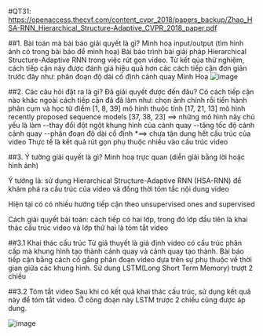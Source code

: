 #QT31: https://openaccess.thecvf.com/content_cvpr_2018/papers_backup/Zhao_HSA-RNN_Hierarchical_Structure-Adaptive_CVPR_2018_paper.pdf

##1. Bài toán mà bài báo giải quyết là gì? Minh hoạ input/output (tìm hình ảnh có trong bài báo để minh hoạ)
Bài báo trình bài giải pháp Hierarchical
Structure-Adaptive RNN trong việc rút gọn video. Từ kết qủa thử nghiệm, cách tiếp cận này được đánh giá hiệu quả hơn các cách tiếp cận đơn giản trước đây như: phân đoạn độ dài cố định cảnh quay 
Minh Hoạ
![image](https://user-images.githubusercontent.com/6725026/118466312-edbd9200-b72c-11eb-87cc-550fd967d7ab.png)

##2. Các câu hỏi đặt ra là gì? Đã giải quyết được đến đâu?
Có cách tiếp cận nào khác ngoài cách tiếp cận đã đã làm như: 
chọn ảnh chính rồi tiến hành phân cụm và học từ điểm [1, 8, 39]
mô hình thuộc tính [17, 21, 13]
mô hình recently proposed sequence models [37, 38, 23]
==> những mô hình này chủ yếu là làm
--thay đổi đột ngột khung hình của cảnh quay
--tăng tốc độ cảnh cảnh quay 
--phân đoạn độ dài cố định
*==> chưa tận dung hết cấu trúc của video
Thực tế là kết quả rút gọn phụ thuộc nhiều vào cấu trúc video

##3. Ý tưởng giải quyết là gì? Minh hoạ trực quan (diễn giải bằng lời hoặc hình ảnh)

Ý tưởng là: sử dụng Hierarchical Structure-Adaptive RNN (HSA-RNN) để khám phá ra cấu trúc của video và đồng thời tóm tắc nội dung video

Hiện tại có có nhiều hướng tiếp cận theo unsupervised ones and supervised 

Cách giải quyết bài toán: cách tiếp có hai lớp, trong đó lớp đầu tiên là khai thác cấu trúc video và lớp thứ hai là tóm tắt video

##3.1 Khai thác cấu trúc 
Từ giả thuyết là giả định video có cấu trúc phân cấp mà khung hình tạo thành cảnh quay và cảnh quay tạo thành. Bài báo tiếp cận bằng cách cố gắng phân đoạn video dựa trên sự phụ thuộc về thời gian giữa các khung hình. Sử dung LSTM(Long Short Term Memory) trượt 2 chiều

##3.2 Tóm tắt video
Sau khi có kết quả khai thác cấu trúc, sử dụng kết quả này để tóm tắt video. Ở công đoạn này LSTM trược 2 chiều cũng được áp dung.

![image](https://user-images.githubusercontent.com/6725026/118475567-9de3c880-b736-11eb-821a-0e786003ed51.png)
